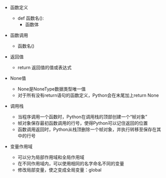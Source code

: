 - 函数定义
  - def 函数名():
    - 函数体
- 函数调用
  - 函数名()
- 返回值
  - return 返回值的值或表达式

- None值
  - None是NoneType数据类型唯一值
  - 对于所有没有return语句的函数定义，Python会在末尾加上return None

- 调用栈
  - 当程序调用一个函数时，Python在调用栈的顶部创建一个“帧对象”
  - 帧对象保存最初函数调用的行号，使得Python可以记住返回的位置
  - 函数调用返回时，Python从栈顶删除一个帧对象，并执行转移至保存在其中的行号

- 变量作用域
  - 可以分为局部作用域和全局作用域
  - 在不同作用域内，可以使用相同的名字命名不同的变量
  - 修改局部变量，使之变成全局变量：global